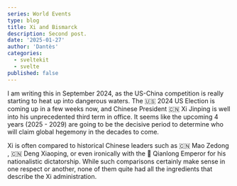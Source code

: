 ```yaml
---
series: World Events
type: blog
title: Xi and Bismarck
description: Second post.
date: '2025-01-27'
author: 'Dantès'
categories:
  - sveltekit
  - svelte
published: false
---
```


<script>
  import Counter from './counter.svelte'
</script>


I am writing this in September 2024, as the US-China competition is really starting to heat up into dangerous waters. The 🇺🇸 2024 US Election is coming up in a few weeks now, and Chinese President 🇨🇳 Xi Jinping is well into his unprecedented third term in office. It seems like the upcoming 4 years (2025 - 2029) are going to be the decisive period to determine who will claim global hegemony in the decades to come.

Xi is often compared to historical Chinese leaders such as 🇨🇳 Mao Zedong , 🇨🇳 Deng Xiaoping, or even ironically with the 🐲 Qianlong Emperor for his nationalistic dictatorship. While such comparisons certainly make sense in one respect or another, none of them quite had all the ingredients that describe the Xi administration.


